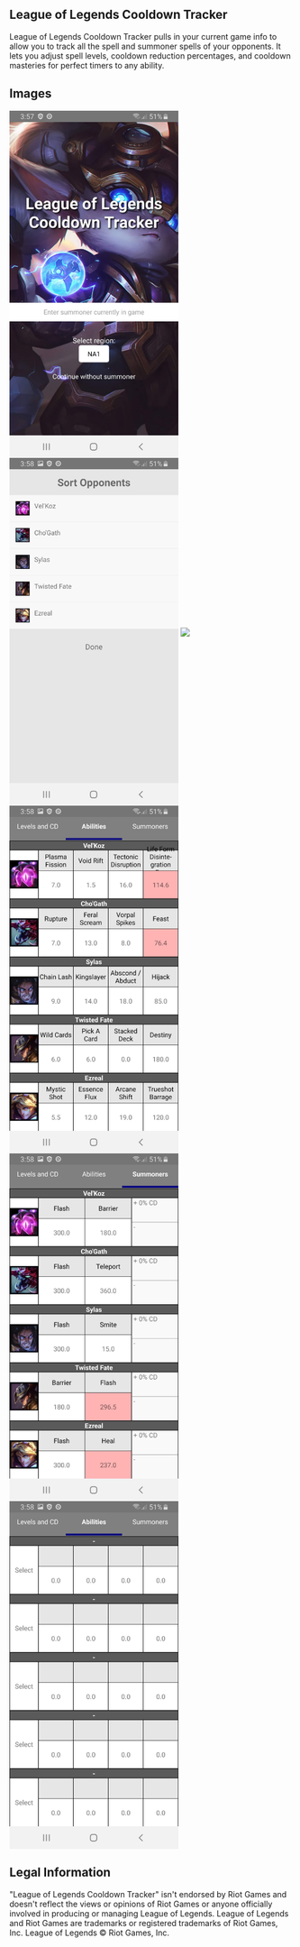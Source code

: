 ## League of Legends Cooldown Tracker

League of Legends Cooldown Tracker pulls in your current game info to allow you to track all the spell and summoner spells of your opponents. It lets you adjust spell levels, cooldown reduction percentages, and cooldown masteries for perfect timers to any ability.

## Images

<img src="Screenshot_20190523-155734_lolcooldown.jpg" width="300" align="center">


<img src="Screenshot_20190523-155802_lolcooldown.jpg" width="300" align="center">


<img src="Screenshot_20190523-155811_lolcooldown" width="300" align="center">


<img src="Screenshot_20190523-155821_lolcooldown.jpg" width="300" align="center">


<img src="Screenshot_20190523-155830_lolcooldown.jpg" width="300" align="center">


<img src="Screenshot_20190523-155836_lolcooldown.jpg" width="300" align="center">


## Legal Information

"League of Legends Cooldown Tracker" isn't endorsed by Riot Games and doesn't reflect the views or opinions of Riot Games or anyone officially involved in producing or managing League of Legends. League of Legends and Riot Games are trademarks or registered trademarks of Riot Games, Inc. League of Legends © Riot Games, Inc.
